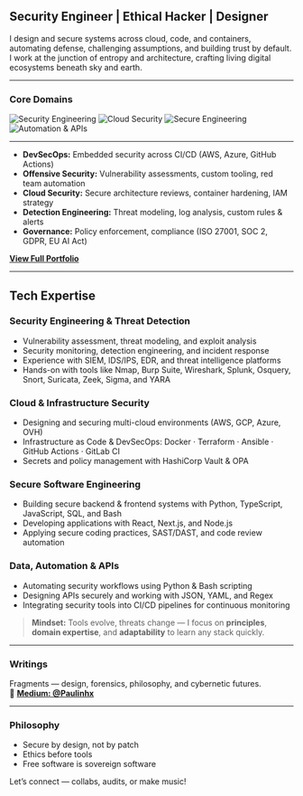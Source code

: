## Security Engineer | Ethical Hacker | Designer

I design and secure systems across cloud, code, and containers, automating defense, challenging assumptions, and building trust by default. I work at the junction of entropy and architecture, crafting living digital ecosystems beneath sky and earth.
  

---

### Core Domains

![Security Engineering](https://img.shields.io/badge/Security_Engineering-0A66C2?style=for-the-badge&logo=protonvpn&logoColor=white)
![Cloud Security](https://img.shields.io/badge/Cloud_&_Infrastructure_Security-2E8B57?style=for-the-badge&logo=cloudflare&logoColor=white)
![Secure Engineering](https://img.shields.io/badge/Secure_Software_Engineering-FF7F50?style=for-the-badge&logo=githubcopilot&logoColor=white)
![Automation & APIs](https://img.shields.io/badge/Automation_&_APIs-DAA520?style=for-the-badge&logo=python&logoColor=black)

---

- **DevSecOps:** Embedded security across CI/CD (AWS, Azure, GitHub Actions)  
- **Offensive Security:** Vulnerability assessments, custom tooling, red team automation  
- **Cloud Security:** Secure architecture reviews, container hardening, IAM strategy  
- **Detection Engineering:** Threat modeling, log analysis, custom rules & alerts  
- **Governance:** Policy enforcement, compliance (ISO 27001, SOC 2, GDPR, EU AI Act)

 [**View Full Portfolio**](https://gigantic-television-7bb.notion.site/Portfolio-1192d1dfab5680388422dac459a44b2d)

---

## Tech Expertise

### Security Engineering & Threat Detection  
- Vulnerability assessment, threat modeling, and exploit analysis  
- Security monitoring, detection engineering, and incident response  
- Experience with SIEM, IDS/IPS, EDR, and threat intelligence platforms  
- Hands-on with tools like Nmap, Burp Suite, Wireshark, Splunk, Osquery, Snort, Suricata, Zeek, Sigma, and YARA  

### Cloud & Infrastructure Security  
- Designing and securing multi-cloud environments (AWS, GCP, Azure, OVH)  
- Infrastructure as Code & DevSecOps: Docker · Terraform · Ansible · GitHub Actions · GitLab CI  
- Secrets and policy management with HashiCorp Vault & OPA  

### Secure Software Engineering  
- Building secure backend & frontend systems with Python, TypeScript, JavaScript, SQL, and Bash  
- Developing applications with React, Next.js, and Node.js  
- Applying secure coding practices, SAST/DAST, and code review automation  

### Data, Automation & APIs  
- Automating security workflows using Python & Bash scripting  
- Designing APIs securely and working with JSON, YAML, and Regex  
- Integrating security tools into CI/CD pipelines for continuous monitoring  

> **Mindset:** Tools evolve, threats change — I focus on **principles**, **domain expertise**, and **adaptability** to learn any stack quickly.

---

### Writings 

Fragments — design, forensics, philosophy, and cybernetic futures.  
📖 [**Medium: @Paulinhx**](https://medium.com/@Paulinhx)

---

### Philosophy

- Secure by design, not by patch  
- Ethics before tools  
- Free software is sovereign software  


Let’s connect — collabs, audits, or make music!



